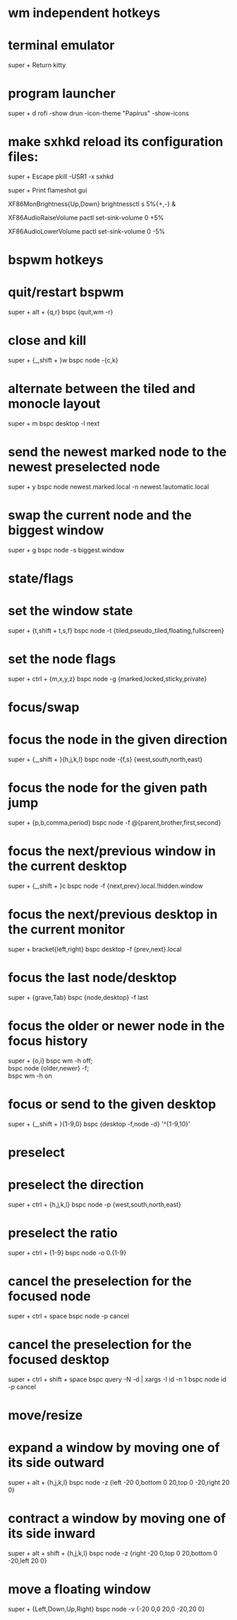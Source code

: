 #
# wm independent hotkeys
#

# terminal emulator
super + Return
	kitty

# program launcher
super + d
	rofi -show drun -icon-theme "Papirus" -show-icons

# make sxhkd reload its configuration files:
super + Escape
	pkill -USR1 -x sxhkd

super + Print
	flameshot gui

XF86MonBrightness{Up,Down}
	brightnessctl s 5%{+,-} &

XF86AudioRaiseVolume
	pactl set-sink-volume 0 +5%

XF86AudioLowerVolume
	pactl set-sink-volume 0 -5%

#
# bspwm hotkeys
#

# quit/restart bspwm
super + alt + {q,r}
	bspc {quit,wm -r}

# close and kill
super + {_,shift + }w
	bspc node -{c,k}

# alternate between the tiled and monocle layout
super + m
	bspc desktop -l next

# send the newest marked node to the newest preselected node
super + y
	bspc node newest.marked.local -n newest.!automatic.local

# swap the current node and the biggest window
super + g
	bspc node -s biggest.window

#
# state/flags
#

# set the window state
super + {t,shift + t,s,f}
	bspc node -t {tiled,pseudo_tiled,floating,fullscreen}

# set the node flags
super + ctrl + {m,x,y,z}
	bspc node -g {marked,locked,sticky,private}

#
# focus/swap
#

# focus the node in the given direction
super + {_,shift + }{h,j,k,l}
	bspc node -{f,s} {west,south,north,east}

# focus the node for the given path jump
super + {p,b,comma,period}
	bspc node -f @{parent,brother,first,second}

# focus the next/previous window in the current desktop
super + {_,shift + }c
	bspc node -f {next,prev}.local.!hidden.window

# focus the next/previous desktop in the current monitor
super + bracket{left,right}
	bspc desktop -f {prev,next}.local

# focus the last node/desktop
super + {grave,Tab}
	bspc {node,desktop} -f last

# focus the older or newer node in the focus history
super + {o,i}
	bspc wm -h off; \
	bspc node {older,newer} -f; \
	bspc wm -h on

# focus or send to the given desktop
super + {_,shift + }{1-9,0}
	bspc {desktop -f,node -d} '^{1-9,10}'

#
# preselect
#

# preselect the direction
super + ctrl + {h,j,k,l}
	bspc node -p {west,south,north,east}

# preselect the ratio
super + ctrl + {1-9}
	bspc node -o 0.{1-9}

# cancel the preselection for the focused node
super + ctrl + space
	bspc node -p cancel

# cancel the preselection for the focused desktop
super + ctrl + shift + space
	bspc query -N -d | xargs -I id -n 1 bspc node id -p cancel

#
# move/resize
#

# expand a window by moving one of its side outward
super + alt + {h,j,k,l}
	bspc node -z {left -20 0,bottom 0 20,top 0 -20,right 20 0}

# contract a window by moving one of its side inward
super + alt + shift + {h,j,k,l}
	bspc node -z {right -20 0,top 0 20,bottom 0 -20,left 20 0}

# move a floating window
super + {Left,Down,Up,Right}
	bspc node -v {-20 0,0 20,0 -20,20 0}
